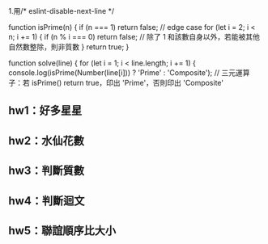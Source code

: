
1.用/* eslint-disable-next-line */

function isPrime(n) {
  if (n === 1) return false; // edge case
  for (let i = 2; i < n; i += 1) {
    if (n % i === 0) return false; // 除了 1 和該數自身以外，若能被其他自然數整除，則非質數
  }
  return true;
}

function solve(line) {
  for (let i = 1; i < line.length; i += 1) {
    console.log(isPrime(Number(line[i])) ? 'Prime' : 'Composite');
    // 三元運算子：若 isPrime() return true，印出 'Prime'，否則印出 'Composite'

## hw1：好多星星

## hw2：水仙花數

## hw3：判斷質數

## hw4：判斷迴文

## hw5：聯誼順序比大小
